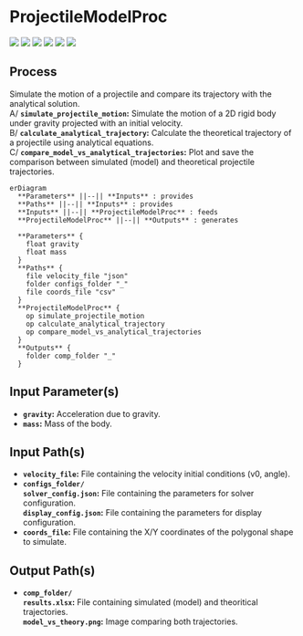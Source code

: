 # ProjectileModelProc

<p align="left">
  <img src="https://img.shields.io/badge/Pandas-2.2.2+-0b0153?style=flat&logo=pandas&logoColor=white" />
  <img src="https://img.shields.io/badge/NumPy-2.0.1+-4dabcf?style=flat&logo=numpy&logoColor=white" />
  <img src="https://img.shields.io/badge/matplotlib-3.10.3+-11557c" />
  <img src="https://img.shields.io/badge/pygame-2.6.1+-08df1c" />
  <img src="https://img.shields.io/badge/pymunk-7.0.1+-3398da" />
  <img src="https://img.shields.io/badge/XlsxWriter-3.2.3+-207346" />
</p>

## Process

Simulate the motion of a projectile and compare its trajectory with the analytical solution.<br>
A/ **`simulate_projectile_motion`:** Simulate the motion of a 2D rigid body under gravity projected with an initial velocity.<br>
B/ **`calculate_analytical_trajectory`:** Calculate the theoretical trajectory of a projectile using analytical equations.<br>
C/ **`compare_model_vs_analytical_trajectories`:** Plot and save the comparison between simulated (model) and theoretical projectile trajectories.

```mermaid
erDiagram
  **Parameters** ||--|| **Inputs** : provides
  **Paths** ||--|| **Inputs** : provides
  **Inputs** ||--|| **ProjectileModelProc** : feeds
  **ProjectileModelProc** ||--|| **Outputs** : generates

  **Parameters** {
    float gravity
    float mass
  }
  **Paths** {
    file velocity_file "json"
    folder configs_folder "_"
    file coords_file "csv"
  }
  **ProjectileModelProc** {
    op simulate_projectile_motion
    op calculate_analytical_trajectory
    op compare_model_vs_analytical_trajectories
  }
  **Outputs** {
    folder comp_folder "_"
  }
```

## Input Parameter(s)

- **`gravity`:** Acceleration due to gravity.
- **`mass`:** Mass of the body.

## Input Path(s)

- **`velocity_file`:** File containing the velocity initial conditions (v0, angle).
- **`configs_folder/`**<br>
  **`solver_config.json`:** File containing the parameters for solver configuration.<br>
  **`display_config.json`:** File containing the parameters for display configuration.
- **`coords_file`:** File containing the X/Y coordinates of the polygonal shape to simulate.

## Output Path(s)

- **`comp_folder/`**<br>
  **`results.xlsx`:** File containing simulated (model) and theoritical trajectories.<br>
  **`model_vs_theory.png`:** Image comparing both trajectories.